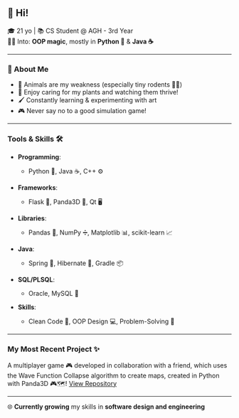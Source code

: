 ## 👋 Hi!

🎓 21 yo | 📚 CS Student @ AGH - 3rd Year  
👩‍💻 Into: **OOP magic**, mostly in **Python 🐍** & **Java ☕**

---

### 🌟 About Me

- 💚 Animals are my weakness (especially tiny rodents 🐀🐹)
- 🌱 Enjoy caring for my plants and watching them thrive!
- 🖌️ Constantly learning & experimenting with art
- 🎮 Never say no to a good simulation game!

---

### Tools & Skills 🛠️

- **Programming**: 
  - Python 🐍, Java ☕, C++ ⚙️
  
- **Frameworks**: 
  - Flask 🍞, Panda3D 🐼, Qt 🖥️

- **Libraries**: 
  - Pandas 🐼, NumPy ➗, Matplotlib 📊, scikit-learn 📈

- **Java**: 
  - Spring 🌱, Hibernate 🐢, Gradle 📦

- **SQL/PLSQL**: 
  - Oracle, MySQL 💾

- **Skills**: 
  - Clean Code 🧹, OOP Design 💻, Problem-Solving 🧩
    
---

### My Most Recent Project ✨
A multiplayer game 🎮 developed in collaboration with a friend, which uses the Wave Function Collapse algorithm to create maps, created in Python with Panda3D 🎮🗺️! [View Repository](https://github.com/kmichalikk/wfc)

---

🌐 **Currently growing** my skills in **software design and engineering**  
